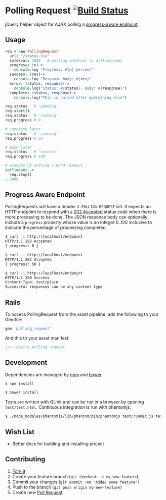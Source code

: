 # Polling Request [![Build Status](https://secure.travis-ci.org/jch/polling_request.png)](http://travis-ci.org/jch/polling_request)

jQuery helper object for AJAX polling a [progress-aware endpoint](#progress-aware-endpoint).

## Usage

```coffeescript
req = new PollingRequest
  url: "/states.csv"
  interval: 1000   # polling interval in milliseconds
  progress: (n)->
    console.log "Progress: #{n} percent"
  success: (res)->
    console.log "Response body: #{res}"
  error: (status, response)->
    console.log("Status: #{status}, Body: #{response}")
  complete: (status, response)->
    console.log("This is called after everything else")

req.status   # 'pending'
req.start()
req.status   # 'running'
req.progress # 0

# sometime later
req.status   # 'running'
req.progress # 50

# much later
req.status   # 'success'
req.progress # 100

# example of setting a hard timeout
setTimeout ->
  req.stop()
, 5000
```

## Progress Aware Endpoint

PollingRequests will have a header `X-POLLING-REQUEST` set. It expects an HTTP
endpoint to respond with a [202 Accepted][202] status code when there is more
processing to be done. The JSON response body can optionally include a
`progress` property whose value is an integer 0..100 inclusive to indicate the
percentage of processing completed.

```bash
$ curl -i http://localhost/endpoint
HTTP/1.1 202 Accepted
{ progress: 0 }

$ curl -i http://localhost/endpoint
HTTP/1.1 202 Accepted
{ progress: 50 }

$ curl -i http://localhost/endpoint
HTTP/1.1 200 Success
Content-Type: text/plain
Successful responses can be any content type
```

[202]: http://www.w3.org/Protocols/rfc2616/rfc2616-sec10.html#sec10.2.3

## Rails

To access PollingRequest from the asset pipeline, add the following to your
Gemfile:

```ruby
gem 'polling_request'
```

And this to your asset manifest:

```javascript
//= require polling_request
```

## Development

Dependencies are managed by [npm](https://npmjs.org/) and [bower](http://bower.io/).

```bash
$ npm install
```

```bash
$ bower install
```

Tests are written with QUnit and can be run in a browser by opening
`test/test.html`. Continuous integration is run with phantomjs:

```bash
$ ./node_modules/phantomjs/lib/phantom/bin/phantomjs test/runner.js test/test.html
```

## Wish List

* Better docs for building and installing project

## Contributing

1. [Fork it](https://help.github.com/articles/fork-a-repo)
2. Create your feature branch (`git checkout -b my-new-feature`)
3. Commit your changes (`git commit -am 'Added some feature'`)
4. Push to the branch (`git push origin my-new-feature`)
5. Create new [Pull Request](https://help.github.com/articles/using-pull-requests)
